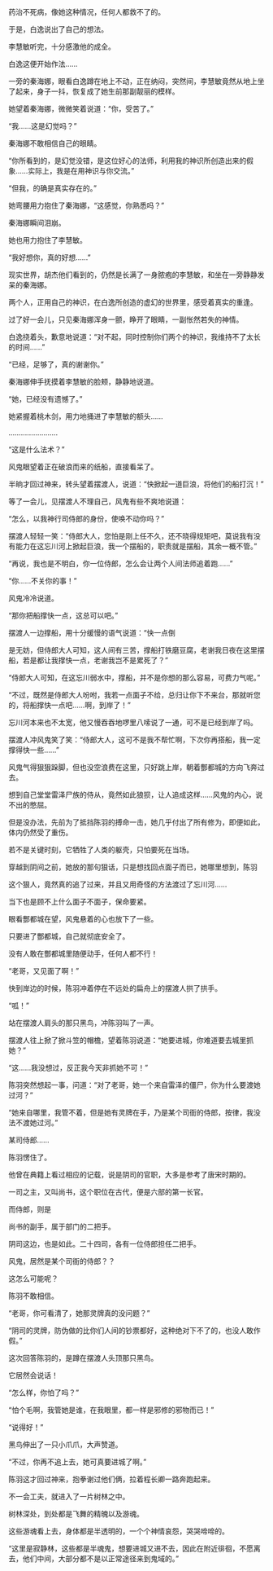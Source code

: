 药治不死病，像她这种情况，任何人都救不了的。

于是，白逸说出了自己的想法。

李慧敏听完，十分感激他的成全。

白逸这便开始作法……

一旁的秦海娜，眼看白逸蹲在地上不动，正在纳闷，突然间，李慧敏竟然从地上坐了起来，身子一抖，恢复成了她生前那副靓丽的模样。

她望着秦海娜，微微笑着说道：“你，受苦了。”

“我……这是幻觉吗？”

秦海娜不敢相信自己的眼睛。

“你所看到的，是幻觉没错，是这位好心的法师，利用我的神识所创造出来的假象……实际上，我是在用神识与你交流。”

“但我，的确是真实存在的。”

她弯腰用力抱住了秦海娜，“这感觉，你熟悉吗？”

秦海娜瞬间泪崩。

她也用力抱住了李慧敏。

“我好想你，真的好想……”

现实世界，胡杰他们看到的，仍然是长满了一身脓疱的李慧敏，和坐在一旁静静发呆的秦海娜。

两个人，正用自己的神识，在白逸所创造的虚幻的世界里，感受着真实的重逢。

过了好一会儿，只见秦海娜浑身一颤，睁开了眼睛，一副怅然若失的神情。

白逸挠着头，歉意地说道：“对不起，同时控制你们两个的神识，我维持不了太长的时间……”

“已经，足够了，真的谢谢你。”

秦海娜伸手抚摸着李慧敏的脸颊，静静地说道。

“她，已经没有遗憾了。”

她紧握着桃木剑，用力地捅进了李慧敏的额头……

……………………

“这是什么法术？”

风鬼眼望着正在破浪而来的纸船，直接看呆了。

半晌才回过神来，转头望着摆渡人，说道：“快掀起一道巨浪，将他们的船打沉！”

等了一会儿，见摆渡人不理自己，风鬼有些不爽地说道：

“怎么，以我神行司侍郎的身份，使唤不动你吗？”

摆渡人轻轻一笑：“侍郎大人，您怕是刚上任不久，还不晓得规矩吧，莫说我有没有能力在这忘川河上掀起巨浪，我一个摆船的，职责就是摆船，其余一概不管。”

“再说，我也是不明白，你一位侍郎，怎么会让两个人间法师追着跑……”

“你……不关你的事！”

风鬼冷冷说道。

“那你把船撑快一点，这总可以吧。”

摆渡人一边撑船，用十分缓慢的语气说道：“快一点倒

是无妨，但侍郎大人可知，这人间有三苦，撑船打铁磨豆腐，老谢我日夜在这里摆船，若是都让我撑快一点，老谢我岂不是累死了？”

“侍郎大人可知，在这忘川弱水中，撑船，并不是你想的那么容易，可费力气呢。”

“不过，既然是侍郎大人吩咐，我若一点面子不给，总归让你下不来台，那就听您的，将船撑快一点吧……啊，到岸了！”

忘川河本来也不太宽，他又慢吞吞地啰里八嗦说了一通，可不是已经到岸了吗。

摆渡人冲风鬼笑了笑：“侍郎大人，这可不是我不帮忙啊，下次你再搭船，我一定撑得快一些……”

风鬼气得狠狠跺脚，但也没空浪费在这里，只好跳上岸，朝着酆都城的方向飞奔过去。

想到自己堂堂雷泽尸族的侍从，竟然如此狼狈，让人追成这样……风鬼的内心，说不出的憋屈。

但是没办法，先前为了抵挡陈羽的搏命一击，她几乎付出了所有修为，即便如此，体内仍然受了重伤。

若不是关键时刻，它牺牲了人类的躯壳，只怕要死在当场。

穿越到阴间之前，她放的那句狠话，只是想找回点面子而已，她哪里想到，陈羽

这个狠人，竟然真的追了过来，并且又用奇怪的方法渡过了忘川河……

当下也是顾不上什么面子不面子，保命要紧。

眼看酆都城在望，风鬼悬着的心也放下了一些。

只要进了酆都城，自己就彻底安全了。

没有人敢在酆都城里随便动手，任何人都不行！

“老哥，又见面了啊！”

快到岸边的时候，陈羽冲着停在不远处的扁舟上的摆渡人拱了拱手。

“呱！”

站在摆渡人肩头的那只黑鸟，冲陈羽叫了一声。

摆渡人往上掀了掀斗笠的帽檐，望着陈羽说道：“她要进城，你难道要去城里抓她？”

“这……我没想过，反正我今天非抓她不可！”

陈羽突然想起一事，问道：“对了老哥，她一个来自雷泽的僵尸，你为什么要渡她过河？”

“她来自哪里，我管不着，但是她有灵牌在手，乃是某个司衙的侍郎，按律，我没法不渡她过河。”

某司侍郎……

陈羽愣住了。

他曾在典籍上看过相应的记载，说是阴司的官职，大多是参考了唐宋时期的。

一司之主，又叫尚书，这个职位在古代，便是六部的第一长官。

而侍郎，则是

尚书的副手，属于部门的二把手。

阴司这边，也是如此。二十四司，各有一位侍郎担任二把手。

风鬼，居然是某个司衙的侍郎？？

这怎么可能呢？

陈羽不敢相信。

“老哥，你可看清了，她那灵牌真的没问题？”

“阴司的灵牌，防伪做的比你们人间的钞票都好，这种绝对下不了的，也没人敢作假。”

这次回答陈羽的，是蹲在摆渡人头顶那只黑鸟。

它居然会说话！

“怎么样，你怕了吗？”

“怕个毛啊，我管她是谁，在我眼里，都一样是邪修的邪物而已！”

“说得好！”

黑鸟伸出了一只小爪爪，大声赞道。

“不过，你再不追上去，她可真要进城了啊。”

陈羽这才回过神来，抱拳谢过他们俩，拉着程长卿一路奔跑起来。

不一会工夫，就进入了一片树林之中。

树林深处，到处都是飞舞的精魄以及游魂。

这些游魂看上去，身体都是半透明的，一个个神情哀怨，哭哭啼啼的。

“这里是寂静林，这些都是半魂鬼，想要进城又进不去，因此在附近徘徊，不愿离去，他们中间，大部分都不是以正常途径来到鬼域的。”
